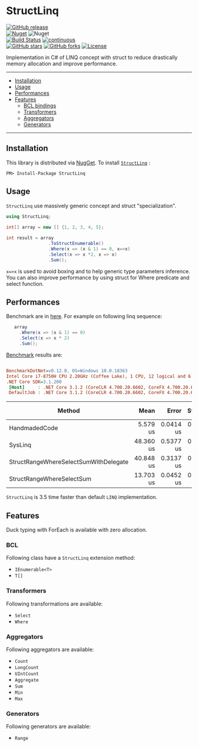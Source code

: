 # StructLinq
[![GitHub release](https://img.shields.io/github/v/release/reegeek/StructLinq.svg?logo=GitHub)](https://github.com/reegeek/StructLinq/releases)  
[![Nuget](https://img.shields.io/nuget/v/StructLinq)](https://www.nuget.org/packages/StructLinq/) ![Nuget](https://img.shields.io/nuget/dt/structLinq)  
[![Build Status](https://dev.azure.com/reegeek/StrucLinq/_apis/build/status/reegeek.StructLinq?branchName=master)](https://dev.azure.com/reegeek/StrucLinq/_build/latest?definitionId=2&branchName=master)
[![continuous](https://github.com/reegeek/StructLinq/workflows/continuous/badge.svg)](https://github.com/reegeek/StructLinq/actions?query=workflow%3Acontinuous)  
[![GitHub stars](https://img.shields.io/github/stars/reegeek/StructLinq)](https://github.com/reegeek/StructLinq/stargazers) [![GitHub forks](https://img.shields.io/github/forks/reegeek/StructLinq)](https://github.com/reegeek/StructLinq/network) [![License](https://img.shields.io/badge/license-MIT-blue.svg)](https://github.com/reegeek/StructLinq/blob/master/LICENSE)

Implementation in C# of LINQ concept with struct to reduce drastically memory allocation and improve performance.

---
- [Installation](#Installation)
- [Usage](#Usage)
- [Performances](#Performances)
- [Features](#Features)
  - [BCL bindings](#BCL)
  - [Transformers](#Transformers)
  - [Aggregators](#Aggregators)
  - [Generators](#Generators)
---

## Installation
This library is distributed via [NugGet](https://www.nuget.org/).
To install [`StructLinq`](https://www.nuget.org/packages/StructLinq/) :
  ```
  PM> Install-Package StructLinq
  ```

## Usage

`StructLinq` use massively generic concept and struct "specialization".

```csharp
using StructLinq;
 
int[] array = new [] {1, 2, 3, 4, 5};

int result = array
                .ToStructEnumerable()
                .Where(x => (x & 1) == 0, x=>x)
                .Select(x => x *2, x => x)
                .Sum();
```

`x=>x` is used to avoid boxing and to help generic type parameters inference.
You can also improve performance by using struct for Where predicate and select function.

## Performances

Benchmark are in [here](src/StructLinq.Benchmark).
For example on following linq sequence:
 ```csharp
    array
      .Where(x => (x & 1) == 0)
      .Select(x => x * 2)
      .Sum();
 ```
 [Benchmark](src/StructLinq.Benchmark/ArrayWhereSelectSum.cs) results are:

 ``` ini

BenchmarkDotNet=v0.12.0, OS=Windows 10.0.18363
Intel Core i7-8750H CPU 2.20GHz (Coffee Lake), 1 CPU, 12 logical and 6 physical cores
.NET Core SDK=3.1.200
  [Host]     : .NET Core 3.1.2 (CoreCLR 4.700.20.6602, CoreFX 4.700.20.6702), X64 RyuJIT
  DefaultJob : .NET Core 3.1.2 (CoreCLR 4.700.20.6602, CoreFX 4.700.20.6702), X64 RyuJIT

```
|                                Method |      Mean |     Error |    StdDev | Ratio | RatioSD | Gen 0 | Gen 1 | Gen 2 | Allocated |
|-------------------------------------- |----------:|----------:|----------:|------:|--------:|------:|------:|------:|----------:|
|                         HandmadedCode |  5.579 us | 0.0414 us | 0.0346 us |  1.00 |    0.00 |     - |     - |     - |         - |
|                               SysLinq | 48.360 us | 0.5377 us | 0.4767 us |  8.67 |    0.06 |     - |     - |     - |     104 B |
| StructRangeWhereSelectSumWithDelegate | 40.848 us | 0.3137 us | 0.2935 us |  7.31 |    0.06 |     - |     - |     - |      40 B |
|             StructRangeWhereSelectSum | 13.703 us | 0.0452 us | 0.0378 us |  2.46 |    0.02 |     - |     - |     - |         - |
 

`StructLinq` is 3.5 time faster than default `LINQ` implementation.

## Features

Duck typing with ForEach is available with zero allocation.

### BCL

Following class have a `StructLinq` extension method:
  - `IEnumerable<T>`
  - `T[]`

### Transformers
Following transformations are available:
  - `Select`
  - `Where`
### Aggregators
Following aggregators are available:
  - `Count`
  - `LongCount`
  - `UIntCount`
  - `Aggregate`
  - `Sum`
  - `Min`
  - `Max`
### Generators
Following generators are available:
  - `Range`




